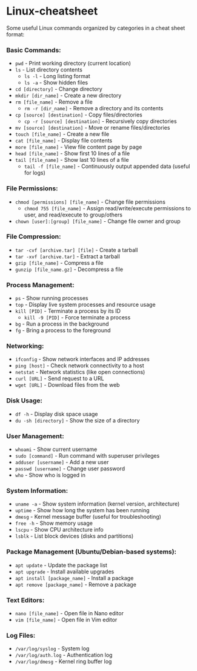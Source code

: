 # Linux-cheatsheet

Some useful Linux commands organized by categories in a cheat sheet format:

### Basic Commands:
- `pwd` - Print working directory (current location)
- `ls` - List directory contents
  - `ls -l` - Long listing format
  - `ls -a` - Show hidden files
- `cd [directory]` - Change directory
- `mkdir [dir_name]` - Create a new directory
- `rm [file_name]` - Remove a file
  - `rm -r [dir_name]` - Remove a directory and its contents
- `cp [source] [destination]` - Copy files/directories
  - `cp -r [source] [destination]` - Recursively copy directories
- `mv [source] [destination]` - Move or rename files/directories
- `touch [file_name]` - Create a new file
- `cat [file_name]` - Display file contents
- `more [file_name]` - View file content page by page
- `head [file_name]` - Show first 10 lines of a file
- `tail [file_name]` - Show last 10 lines of a file
  - `tail -f [file_name]` - Continuously output appended data (useful for logs)

### File Permissions:
- `chmod [permissions] [file_name]` - Change file permissions
  - `chmod 755 [file_name]` - Assign read/write/execute permissions to user, and read/execute to group/others
- `chown [user]:[group] [file_name]` - Change file owner and group

### File Compression:
- `tar -cvf [archive.tar] [file]` - Create a tarball
- `tar -xvf [archive.tar]` - Extract a tarball
- `gzip [file_name]` - Compress a file
- `gunzip [file_name.gz]` - Decompress a file

### Process Management:
- `ps` - Show running processes
- `top` - Display live system processes and resource usage
- `kill [PID]` - Terminate a process by its ID
  - `kill -9 [PID]` - Force terminate a process
- `bg` - Run a process in the background
- `fg` - Bring a process to the foreground

### Networking:
- `ifconfig` - Show network interfaces and IP addresses
- `ping [host]` - Check network connectivity to a host
- `netstat` - Network statistics (like open connections)
- `curl [URL]` - Send request to a URL
- `wget [URL]` - Download files from the web

### Disk Usage:
- `df -h` - Display disk space usage
- `du -sh [directory]` - Show the size of a directory

### User Management:
- `whoami` - Show current username
- `sudo [command]` - Run command with superuser privileges
- `adduser [username]` - Add a new user
- `passwd [username]` - Change user password
- `who` - Show who is logged in

### System Information:
- `uname -a` - Show system information (kernel version, architecture)
- `uptime` - Show how long the system has been running
- `dmesg` - Kernel message buffer (useful for troubleshooting)
- `free -h` - Show memory usage
- `lscpu` - Show CPU architecture info
- `lsblk` - List block devices (disks and partitions)

### Package Management (Ubuntu/Debian-based systems):
- `apt update` - Update the package list
- `apt upgrade` - Install available upgrades
- `apt install [package_name]` - Install a package
- `apt remove [package_name]` - Remove a package

### Text Editors:
- `nano [file_name]` - Open file in Nano editor
- `vim [file_name]` - Open file in Vim editor

### Log Files:
- `/var/log/syslog` - System log
- `/var/log/auth.log` - Authentication log
- `/var/log/dmesg` - Kernel ring buffer log
